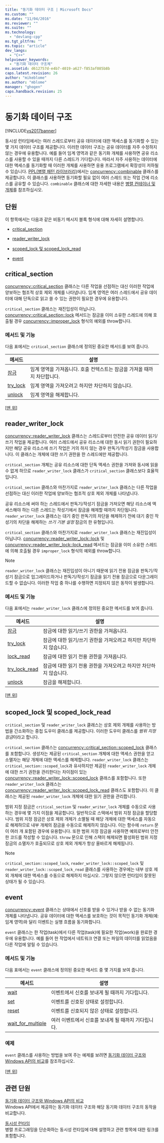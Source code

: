 ```yaml
---
title: "동기화 데이터 구조 | Microsoft Docs"
ms.custom: ""
ms.date: "11/04/2016"
ms.reviewer: ""
ms.suite: ""
ms.technology: 
  - "devlang-cpp"
ms.tgt_pltfrm: ""
ms.topic: "article"
dev_langs: 
  - "C++"
helpviewer_keywords: 
  - "동기화 데이터 구조체"
ms.assetid: d612757d-e4b7-4019-a627-f853af085b8b
caps.latest.revision: 26
author: "mikeblome"
ms.author: "mblome"
manager: "ghogen"
caps.handback.revision: 25
---
```

# 동기화 데이터 구조
[!INCLUDE[vs2017banner](../../assembler/inline/includes/vs2017banner.md)]

동시성 런타임에서는 여러 스레드로부터 공유 데이터에 대한 액세스를 동기화할 수 있는 몇 가지 데이터 구조를 제공합니다.  이러한 데이터 구조는 공유 데이터를 자주 수정하지 않는 경우에 유용합니다.  예를 들어 임계 영역과 같은 동기화 개체를 사용하면 공유 리소스를 사용할 수 있을 때까지 다른 스레드가 기다립니다.  따라서 자주 사용하는 데이터에 대한 액세스를 동기화할 때 이러한 개체를 사용하면 응용 프로그램에서 확장성이 저하될 수 있습니다.  [PPL\(병렬 패턴 라이브러리\)](../../parallel/concrt/parallel-patterns-library-ppl.md)에서는 [concurrency::combinable](../../parallel/concrt/reference/combinable-class.md) 클래스를 제공합니다. 이 클래스를 사용하면 동기화할 필요 없이 여러 스레드 또는 작업 간에 리소스를 공유할 수 있습니다.  `combinable` 클래스에 대한 자세한 내용은 [병렬 컨테이너 및 개체](../../parallel/concrt/parallel-containers-and-objects.md)를 참조하십시오.  
  
##  <a name="top"></a> 단원  
 이 항목에서는 다음과 같은 비동기 메시지 블록 형식에 대해 자세히 설명합니다.  
  
-   [critical\_section](#critical_section)  
  
-   [reader\_writer\_lock](#reader_writer_lock)  
  
-   [scoped\_lock 및 scoped\_lock\_read](#scoped_lock)  
  
-   [event](#event)  
  
##  <a name="critical_section"></a> critical\_section  
 [concurrency::critical\_section](../../parallel/concrt/reference/critical-section-class.md) 클래스는 다른 작업을 선점하는 대신 이러한 작업에 양보하는 협조적 상호 제외 개체를 나타냅니다.  임계 영역은 여러 스레드에서 공유 데이터에 대해 단독으로 읽고 쓸 수 있는 권한이 필요한 경우에 유용합니다.  
  
 `critical_section` 클래스는 재진입성이 아닙니다.  [concurrency::critical\_section::lock](../Topic/critical_section::lock%20Method.md) 메서드는 잠금을 이미 소유한 스레드에 의해 호출될 경우 [concurrency::improper\_lock](../../parallel/concrt/reference/improper-lock-class.md) 형식의 예외를 throw합니다.  
  
### 메서드 및 기능  
 다음 표에서는 `critical_section` 클래스에 정의된 중요한 메서드를 보여 줍니다.  
  
|메서드|설명|  
|---------|--------|  
|[잠금](../Topic/critical_section::lock%20Method.md)|임계 영역을 가져옵니다.  호출 컨텍스트는 잠금을 가져올 때까지 차단합니다.|  
|[try\_lock](../Topic/critical_section::try_lock%20Method.md)|임계 영역을 가져오려고 하지만 차단하지 않습니다.|  
|[unlock](../Topic/critical_section::unlock%20Method.md)|임계 영역을 해제합니다.|  
  
 \[[맨 위](#top)\]  
  
##  <a name="reader_writer_lock"></a> reader\_writer\_lock  
 [concurrency::reader\_writer\_lock](../../parallel/concrt/reference/reader-writer-lock-class.md) 클래스는 스레드로부터 안전한 공유 데이터 읽기\/쓰기 작업을 제공합니다.  여러 스레드에서 공유 리소스에 대한 동시 읽기 권한이 필요하지만 해당 공유 리소스에 쓰기 작업은 거의 하지 않는 경우 판독기\/작성기 잠금을 사용합니다.  이 클래스는 개체에 대한 쓰기 권한을 한 스레드에만 제공합니다.  
  
 `critical_section` 개체는 공유 리소스에 대한 단독 액세스 권한을 가져와 동시에 읽을 수 없게 하므로 `reader_writer_lock` 클래스가 `critical_section` 클래스보다 효율적입니다.  
  
 `critical_section` 클래스와 마찬가지로 `reader_writer_lock` 클래스는 다른 작업을 선점하는 대신 이러한 작업에 양보하는 협조적 상호 제외 개체를 나타냅니다.  
  
 공유 리소스에 써야 하는 스레드에서 판독기\/작성기 잠금을 가져오면 해당 리소스에 액세스해야 하는 다른 스레드는 작성기에서 잠금을 해제할 때까지 차단됩니다.  `reader_writer_lock` 클래스는 대기 중인 판독기의 차단을 해제하기 전에 대기 중인 작성기의 차단을 해제하는 *쓰기 기본 설정* 잠금의 한 유형입니다.  
  
 `critical_section` 클래스와 마찬가지로 `reader_writer_lock` 클래스는 재진입성이 아닙니다.  [concurrency::reader\_writer\_lock::lock](../Topic/reader_writer_lock::lock%20Method.md) 및 [concurrency::reader\_writer\_lock::lock\_read](../Topic/reader_writer_lock::lock_read%20Method.md) 메서드는 잠금을 이미 소유한 스레드에 의해 호출될 경우 `improper_lock` 형식의 예외를 throw합니다.  
  
> [!NOTE]
>  `reader_writer_lock` 클래스는 재진입성이 아니기 때문에 읽기 전용 잠금을 판독기\/작성기 잠금으로 업그레이드하거나 판독기\/작성기 잠금을 읽기 전용 잠금으로 다운그레이드할 수 없습니다.  이러한 작업 중 하나를 수행하면 지정되지 않은 동작이 발생합니다.  
  
### 메서드 및 기능  
 다음 표에서는 `reader_writer_lock` 클래스에 정의된 중요한 메서드를 보여 줍니다.  
  
|메서드|설명|  
|---------|--------|  
|[잠금](../Topic/reader_writer_lock::lock%20Method.md)|잠금에 대한 읽기\/쓰기 권한을 가져옵니다.|  
|[try\_lock](../Topic/reader_writer_lock::try_lock%20Method.md)|잠금에 대한 읽기\/쓰기 권한을 가져오려고 하지만 차단하지 않습니다.|  
|[lock\_read](../Topic/reader_writer_lock::lock_read%20Method.md)|잠금에 대한 읽기 전용 권한을 가져옵니다.|  
|[try\_lock\_read](../Topic/reader_writer_lock::try_lock_read%20Method.md)|잠금에 대한 읽기 전용 권한을 가져오려고 하지만 차단하지 않습니다.|  
|[unlock](../Topic/reader_writer_lock::unlock%20Method.md)|잠금을 해제합니다.|  
  
 \[[맨 위](#top)\]  
  
##  <a name="scoped_lock"></a> scoped\_lock 및 scoped\_lock\_read  
 `critical_section` 및 `reader_writer_lock` 클래스는 상호 제외 개체를 사용하는 방법을 간소화하는 중첩 도우미 클래스를 제공합니다.  이러한 도우미 클래스를 *범위 지정 잠금*이라고 합니다.  
  
 `critical_section` 클래스는 [concurrency::critical\_section::scoped\_lock](../Topic/critical_section::scoped_lock%20Class.md) 클래스를 포함합니다.  생성자는 제공된 `critical_section` 개체에 대한 액세스 권한을 얻고 소멸자는 해당 개체에 대한 액세스를 해제합니다.  `reader_writer_lock` 클래스는 `critical_section::scoped_lock`과 유사하지만 제공된 `reader_writer_lock` 개체에 대한 쓰기 권한을 관리한다는 차이점이 있는 [concurrency::reader\_writer\_lock::scoped\_lock](../Topic/reader_writer_lock::scoped_lock%20Class.md) 클래스를 포함합니다.  또한 `reader_writer_lock` 클래스는 [concurrency::reader\_writer\_lock::scoped\_lock\_read](../Topic/reader_writer_lock::scoped_lock_read%20Class.md) 클래스도 포함합니다.  이 클래스는 제공된 `reader_writer_lock` 개체에 대한 읽기 권한을 관리합니다.  
  
 범위 지정 잠금은 `critical_section` 및 `reader_writer_lock` 개체를 수동으로 사용하는 경우에 몇 가지 이점을 제공합니다.  일반적으로 스택에서 범위 지정 잠금을 할당합니다.  범위 지정 잠금은 상호 제외 개체가 소멸될 때 해당 개체에 대한 액세스를 자동으로 해제하므로 내부 개체의 잠금을 수동으로 해제하지 않습니다.  이는 함수에 `return` 문이 여러 개 포함된 경우에 유용합니다.  또한 범위 지정 잠금을 사용하면 예외로부터 안전한 코드를 작성할 수 있습니다.  `throw` 문으로 인해 스택이 해제되면 활성화된 범위 지정 잠금의 소멸자가 호출되므로 상호 제외 개체가 항상 올바르게 해제됩니다.  
  
> [!NOTE]
>  `critical_section::scoped_lock`, `reader_writer_lock::scoped_lock` 및 `reader_writer_lock::scoped_lock_read` 클래스를 사용하는 경우에는 내부 상호 제외 개체에 대한 액세스를 수동으로 해제하지 마십시오.  그렇지 않으면 런타임이 잘못된 상태가 될 수 있습니다.  
  
##  <a name="event"></a> event  
 [concurrency::event](../../parallel/concrt/reference/event-class.md) 클래스는 상태에서 신호를 받을 수 있거나 받을 수 없는 동기화 개체를 나타냅니다.  공유 데이터에 대한 액세스를 보호하는 것이 목적인 동기화 개체\(예: 임계 영역\)와 달리 이벤트는 실행 흐름을 동기화합니다.  
  
 `event` 클래스는 한 작업\(task\)에서 다른 작업\(task\)에 필요한 작업\(work\)을 완료한 경우에 유용합니다.  예를 들어 한 작업에서 네트워크 연결 또는 파일의 데이터를 읽었음을 다른 작업에 알릴 수 있습니다.  
  
### 메서드 및 기능  
 다음 표에서는 `event` 클래스에 정의된 중요한 메서드 중 몇 가지를 보여 줍니다.  
  
|메서드|설명|  
|---------|--------|  
|[wait](../Topic/event::wait%20Method.md)|이벤트에서 신호를 보내게 될 때까지 기다립니다.|  
|[set](../Topic/event::set%20Method.md)|이벤트를 신호된 상태로 설정합니다.|  
|[reset](../Topic/event::reset%20Method.md)|이벤트를 신호되지 않은 상태로 설정합니다.|  
|[wait\_for\_multiple](../Topic/event::wait_for_multiple%20Method.md)|여러 이벤트에서 신호를 보내게 될 때까지 기다립니다.|  
  
### 예제  
 `event` 클래스를 사용하는 방법을 보여 주는 예제를 보려면 [동기화 데이터 구조와 Windows API의 비교](../../parallel/concrt/comparing-synchronization-data-structures-to-the-windows-api.md)를 참조하십시오.  
  
 \[[맨 위](#top)\]  
  
## 관련 단원  
 [동기화 데이터 구조와 Windows API의 비교](../../parallel/concrt/comparing-synchronization-data-structures-to-the-windows-api.md)  
 Windows API에서 제공하는 동기화 데이터 구조와 해당 동기화 데이터 구조의 동작을 비교합니다.  
  
 [동시성 런타임](../../parallel/concrt/concurrency-runtime.md)  
 병렬 프로그래밍을 단순화하는 동시성 런타임에 대해 설명하고 관련 항목에 대한 링크를 포함합니다.